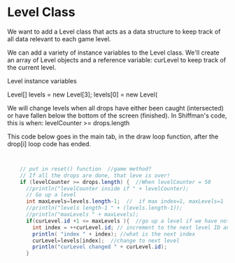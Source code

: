 # Level Class

We want to add a Level class that acts as a data structure to keep track of all data relevant to each game level. 

We can add a variety of instance variables to the Level class.  We'll create an array of Level objects and a reference variable: curLevel to keep track of the current level.  

Level instance variables


Level[] levels = new Level[3];
levels[0] = new Level( 

We will change levels when all drops have either been caught (intersected) or have fallen below the bottom of the screen (finished).  In Shiffman's code, this is when:  levelCounter >= drops.length

This code below goes in the main tab, in the draw loop function, after the drop[i] loop code has ended.

```java


    // put in reset() function  //game method?
    // If all the drops are done, that leve is over! 
    if (levelCounter >= drops.length) {  //When levelCounter = 50
      //println("levelCounter inside if " + levelCounter);
      // Go up a level
      int maxLevels=levels.length-1;  //  if max index=1, maxLevels=1
      //println("levels length-1 " + (levels.length-1));
      //println("maxLevels " + maxLevels);
      if(curLevel.id +1 <= maxLevels ){  //go up a level if we have not hit the max level yet
        int index = ++curLevel.id; // increment to the next level ID and assign to indes
        println( "index " + index); //what is the next index
        curLevel=levels[index];  //change to next level
        println("curLevel changed " + curLevel.id);
      }
```

